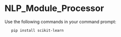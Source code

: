 ﻿# NLP_Module_Processor

Use the following commands in your command prompt:
```
   pip install scikit-learn
```
